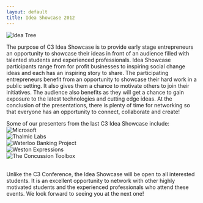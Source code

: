 ```yaml
---
layout: default
title: Idea Showcase 2012
---
```

<div class="col-xs-3 pull-right">
	<img src="http://i.imgur.com/P7LCZTq.jpg" alt="Idea Tree" class="img-responsive">
</div>

The purpose of C3 Idea Showcase is to provide early stage entrepreneurs an opportunity to showcase their ideas in front of an audience filled with talented students and experienced professionals. Idea Showcase participants range from for profit businesses to inspiring social change ideas and each has an inspiring story to share. The participating entrepreneurs benefit from an opportunity to showcase their hard work in a public setting. It also gives them a chance to motivate others to join their initiatives. The audience also benefits as they will get a chance to gain exposure to the latest technologies and cutting edge ideas. At the conclusion of the presentations, there is plenty of time for networking so that everyone has an opportunity to connect, collaborate and create!

<div class="clearfix"></div>
Some of our presenters from the last C3 Idea Showcase include:

<div class="row">
	<div class="col-sm-3">
		<img src="http://i.imgur.com/mkhVQuf.png" alt="Microsoft" class="img-responsive">
	</div>
	<div class="col-sm-4">
		<img src="http://i.imgur.com/XpC9RjJ.jpg" alt="Thalmic Labs" class="img-responsive">
	</div>
</div>
<div class="row">
	<div class="col-sm-5">
		<img src="http://i.imgur.com/rUMtyyL.png" alt="Waterloo Banking Project" class="img-responsive">
	</div>
</div>
<div class="row">
	<div class="col-sm-3">
		<img src="http://i.imgur.com/8UFdu53.png" alt="Weston Expressions" class="img-responsive">
	</div>
	<div class="col-sm-2">
		<img src="http://i.imgur.com/hyqIeMd.jpg" alt="The Concussion Toolbox" class="img-responsive">
	</div>
</div>

<br>

Unlike the C3 Conference, the Idea Showcase will be open to all interested students. It is an excellent opportunity to network with other highly motivated students and the experienced professionals who attend these events. We look forward to seeing you at the next one!
